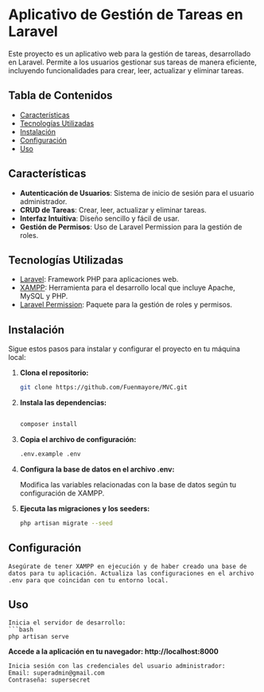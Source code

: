 # Aplicativo de Gestión de Tareas en Laravel

Este proyecto es un aplicativo web para la gestión de tareas, desarrollado en Laravel. Permite a los usuarios gestionar sus tareas de manera eficiente, incluyendo funcionalidades para crear, leer, actualizar y eliminar tareas.

## Tabla de Contenidos

- [Características](#características)
- [Tecnologías Utilizadas](#tecnologías-utilizadas)
- [Instalación](#instalación)
- [Configuración](#configuración)
- [Uso](#uso)


## Características

- **Autenticación de Usuarios**: Sistema de inicio de sesión para el usuario administrador.
- **CRUD de Tareas**: Crear, leer, actualizar y eliminar tareas.
- **Interfaz Intuitiva**: Diseño sencillo y fácil de usar.
- **Gestión de Permisos**: Uso de Laravel Permission para la gestión de roles.

## Tecnologías Utilizadas

- [Laravel](https://laravel.com/): Framework PHP para aplicaciones web.
- [XAMPP](https://www.apachefriends.org/index.html): Herramienta para el desarrollo local que incluye Apache, MySQL y PHP.
- [Laravel Permission](https://github.com/spatie/laravel-permission): Paquete para la gestión de roles y permisos.

## Instalación

Sigue estos pasos para instalar y configurar el proyecto en tu máquina local:

1. **Clona el repositorio:**

   ```bash
   git clone https://github.com/Fuenmayore/MVC.git


2. **Instala las dependencias:**

    ```bash

    composer install

3. **Copia el archivo de configuración:**

    ```bash
    .env.example .env

4. **Configura la base de datos en el archivo .env:**

    Modifica las variables relacionadas con la base de datos según tu configuración de XAMPP.

5. **Ejecuta las migraciones y los seeders:**

    ```bash
    php artisan migrate --seed

## Configuración
    Asegúrate de tener XAMPP en ejecución y de haber creado una base de datos para tu aplicación. Actualiza las configuraciones en el archivo .env para que coincidan con tu entorno local.

## Uso
    Inicia el servidor de desarrollo:
    ```bash
    php artisan serve
**Accede a la aplicación en tu navegador: http://localhost:8000**

    Inicia sesión con las credenciales del usuario administrador:
    Email: superadmin@gmail.com
    Contraseña: supersecret
